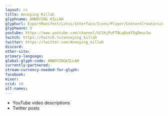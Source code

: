 ```yaml
---
layout: cc
title: Annoying Killah
glyphname: ANNOYING KILLAH
glyphurl: ExportManifest/Lotus/Interface/Icons/Player/ContentCreators/AnnoyingKillah.png
glyphwave: 5
youtube: https://www.youtube.com/channel/UCSkjPuFTNLq8u4f5gDmxcSw
twitch: https://twitch.tv/annoying_killah
twitter: https://twitter.com/Annoying_killah
discord:
other-site:
primary-language:
global-glyph-code: ANNOYINGKILLAH
currently-partnered:
stream-currency-needed-for-glyph:
facebook:
mixer:
ccid: 14
alt-names:
---
```

* YouTube video descriptions
* Twitter posts
